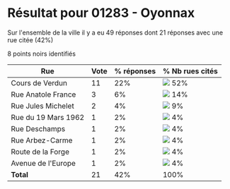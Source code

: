 # Résultat pour 01283 - Oyonnax

Sur l'ensemble de la ville il y a eu 49 réponses dont 21 réponses avec une rue citée (42%)

8 points noirs identifiés

| Rue | Vote | % réponses | % Nb rues cités|
|-----|------|------------|----------------|
| Cours de Verdun | 11 | 22% | <img src="../../img/bar_52.gif" />&nbsp;52%|
| Rue Anatole France | 3 | 6% | <img src="../../img/bar_14.gif" />&nbsp;14%|
| Rue Jules Michelet | 2 | 4% | <img src="../../img/bar_9.gif" />&nbsp;9%|
| Rue du 19 Mars 1962 | 1 | 2% | <img src="../../img/bar_4.gif" />&nbsp;4%|
| Rue Deschamps | 1 | 2% | <img src="../../img/bar_4.gif" />&nbsp;4%|
| Rue Arbez-Carme | 1 | 2% | <img src="../../img/bar_4.gif" />&nbsp;4%|
| Route de la Forge | 1 | 2% | <img src="../../img/bar_4.gif" />&nbsp;4%|
| Avenue de l'Europe | 1 | 2% | <img src="../../img/bar_4.gif" />&nbsp;4%|
| **Total** | 21 | 42% | 100%|
